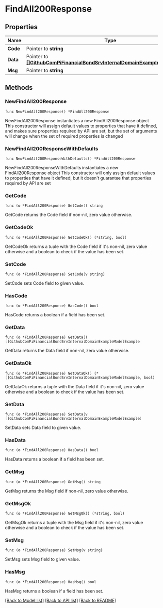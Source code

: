 # FindAll200Response

## Properties

Name | Type | Description | Notes
------------ | ------------- | ------------- | -------------
**Code** | Pointer to **string** |  | [optional] 
**Data** | Pointer to [**[]GithubComPiFinancialBondSrvInternalDomainExampleModelExample**](GithubComPiFinancialBondSrvInternalDomainExampleModelExample.md) |  | [optional] 
**Msg** | Pointer to **string** |  | [optional] 

## Methods

### NewFindAll200Response

`func NewFindAll200Response() *FindAll200Response`

NewFindAll200Response instantiates a new FindAll200Response object
This constructor will assign default values to properties that have it defined,
and makes sure properties required by API are set, but the set of arguments
will change when the set of required properties is changed

### NewFindAll200ResponseWithDefaults

`func NewFindAll200ResponseWithDefaults() *FindAll200Response`

NewFindAll200ResponseWithDefaults instantiates a new FindAll200Response object
This constructor will only assign default values to properties that have it defined,
but it doesn't guarantee that properties required by API are set

### GetCode

`func (o *FindAll200Response) GetCode() string`

GetCode returns the Code field if non-nil, zero value otherwise.

### GetCodeOk

`func (o *FindAll200Response) GetCodeOk() (*string, bool)`

GetCodeOk returns a tuple with the Code field if it's non-nil, zero value otherwise
and a boolean to check if the value has been set.

### SetCode

`func (o *FindAll200Response) SetCode(v string)`

SetCode sets Code field to given value.

### HasCode

`func (o *FindAll200Response) HasCode() bool`

HasCode returns a boolean if a field has been set.

### GetData

`func (o *FindAll200Response) GetData() []GithubComPiFinancialBondSrvInternalDomainExampleModelExample`

GetData returns the Data field if non-nil, zero value otherwise.

### GetDataOk

`func (o *FindAll200Response) GetDataOk() (*[]GithubComPiFinancialBondSrvInternalDomainExampleModelExample, bool)`

GetDataOk returns a tuple with the Data field if it's non-nil, zero value otherwise
and a boolean to check if the value has been set.

### SetData

`func (o *FindAll200Response) SetData(v []GithubComPiFinancialBondSrvInternalDomainExampleModelExample)`

SetData sets Data field to given value.

### HasData

`func (o *FindAll200Response) HasData() bool`

HasData returns a boolean if a field has been set.

### GetMsg

`func (o *FindAll200Response) GetMsg() string`

GetMsg returns the Msg field if non-nil, zero value otherwise.

### GetMsgOk

`func (o *FindAll200Response) GetMsgOk() (*string, bool)`

GetMsgOk returns a tuple with the Msg field if it's non-nil, zero value otherwise
and a boolean to check if the value has been set.

### SetMsg

`func (o *FindAll200Response) SetMsg(v string)`

SetMsg sets Msg field to given value.

### HasMsg

`func (o *FindAll200Response) HasMsg() bool`

HasMsg returns a boolean if a field has been set.


[[Back to Model list]](../README.md#documentation-for-models) [[Back to API list]](../README.md#documentation-for-api-endpoints) [[Back to README]](../README.md)


